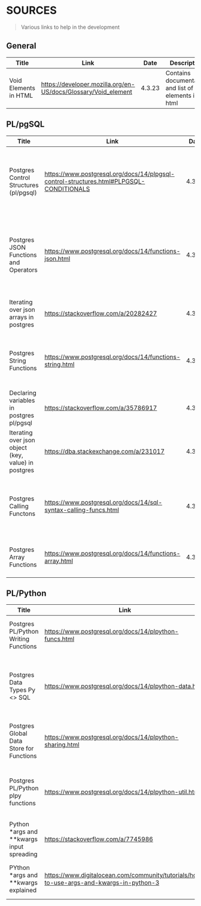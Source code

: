 # SOURCES

> Various links to help in the development

## General

| Title | Link | Date | Description |
| ----- | ---- | ---- | ----------- |
| Void Elements in HTML | https://developer.mozilla.org/en-US/docs/Glossary/Void_element | 4.3.23 | Contains documentation and list of void elements in html |

## PL/pgSQL

| Title | Link | Date | Description |
| ----- | ---- | ---- | ----------- |
| Postgres Control Structures (pl/pgsql) | https://www.postgresql.org/docs/14/plpgsql-control-structures.html#PLPGSQL-CONDITIONALS | 4.3.23 | Contains Documentation about what the pl/pgsql offers in terms of conditionals, loops variable assignment etc. |
| Postgres JSON Functions and Operators | https://www.postgresql.org/docs/14/functions-json.html | 4.3.23 | Contains Documentation of all the various things you can do with json in postgres, creation, modification and parsing |
| Iterating over json arrays in postgres | https://stackoverflow.com/a/20282427 | 4.3.23 | Example how to iterate over json-array (works for version 14) |
| Postgres String Functions | https://www.postgresql.org/docs/14/functions-string.html | 4.3.23 | Contains Documentation on the various string manipulation you can do in postgres |
| Declaring variables in postgres pl/pgsql | https://stackoverflow.com/a/35786917 | 4.3.23 | Example of how to declare variables and assign a value in postgres |
| Iterating over json object (key, value) in postgres | https://dba.stackexchange.com/a/231017 | 4.3.23 | Example of iteration over json-object, output in key value format |
| Postgres Calling Functons | https://www.postgresql.org/docs/14/sql-syntax-calling-funcs.html | 4.3.23 | Contains Documentation on the different ways to call a self-written function in postgres |
| Postgres Array Functions | https://www.postgresql.org/docs/14/functions-array.html | 4.3.23 | Contains Documentation on array manipulation checking etc |


## PL/Python

| Title | Link | Date | Description |
| ----- | ---- | ---- | ----------- |
| Postgres PL/Python Writing Functions | https://www.postgresql.org/docs/14/plpython-funcs.html | 3.3.23 | Documentation on creating functions in sql that execute python code |
| Postgres Data Types Py <> SQL | https://www.postgresql.org/docs/14/plpython-data.html | 3.3.23 | Documentation on how data type mapping works, what is supported etc (btw json is just mapped to string) |
| Postgres Global Data Store for Functions | https://www.postgresql.org/docs/14/plpython-sharing.html | 3.3.23 | Documentation on how to persist data between multiple function calls |
| Postgres PL/Python plpy functions | https://www.postgresql.org/docs/14/plpython-util.html | 3.3.23 | Documentation on the utility functions module `plpy` (printing to console etc, sql) |
| Python \*args and \*\*kwargs input spreading | https://stackoverflow.com/a/7745986 | 3.3.23 | Example how to pass a list into \*args and spread a dict into \*\*kwargs |
| PYthon \*args and \*\*kwargs explained | https://www.digitalocean.com/community/tutorials/how-to-use-args-and-kwargs-in-python-3 | 3.3.23 | How to use these two features as inputs to your function |
